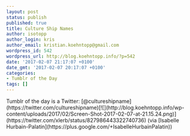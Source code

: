 ```yaml
---
layout: post
status: publish
published: true
title: Culture Ship Names
author: isotopp
author_login: kris
author_email: kristian.koehntopp@gmail.com
wordpress_id: 542
wordpress_url: http://blog.koehntopp.info/?p=542
date: '2017-02-07 21:17:07 +0100'
date_gmt: '2017-02-07 20:17:07 +0100'
categories:
- Tumblr of the Day
tags: []
---
```

<p>Tumblr of the day is a Twitter: [@cultureshipname](https://twitter.com/cultureshipname)[![](http://blog.koehntopp.info/wp-content/uploads/2017/02/Screen-Shot-2017-02-07-at-21.15.24.png)](https://twitter.com/xlerb/status/827986443322740736) (via [Isabelle Hurbain-Palatin](https://plus.google.com/+IsabelleHurbainPalatin))</p>
